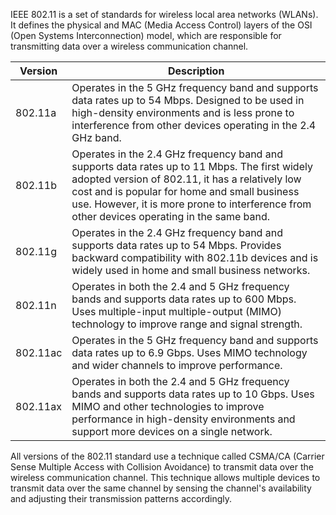 IEEE 802.11 is a set of standards for wireless local area networks (WLANs). It defines the physical and MAC (Media Access Control) layers of the OSI (Open Systems Interconnection) model, which are responsible for transmitting data over a wireless communication channel.

| Version  | Description                                                                                                                                                                                                                                                                                     |
|----------|-------------------------------------------------------------------------------------------------------------------------------------------------------------------------------------------------------------------------------------------------------------------------------------------------|
| 802.11a  | Operates in the 5 GHz frequency band and supports data rates up to 54 Mbps. Designed to be used in high-density environments and is less prone to interference from other devices operating in the 2.4 GHz band.                                                                                |
| 802.11b  | Operates in the 2.4 GHz frequency band and supports data rates up to 11 Mbps. The first widely adopted version of 802.11, it has a relatively low cost and is popular for home and small business use. However, it is more prone to interference from other devices operating in the same band. |
| 802.11g  | Operates in the 2.4 GHz frequency band and supports data rates up to 54 Mbps. Provides backward compatibility with 802.11b devices and is widely used in home and small business networks.                                                                                                      |
| 802.11n  | Operates in both the 2.4 and 5 GHz frequency bands and supports data rates up to 600 Mbps. Uses multiple-input multiple-output (MIMO) technology to improve range and signal strength.                                                                                                          |
| 802.11ac | Operates in the 5 GHz frequency band and supports data rates up to 6.9 Gbps. Uses MIMO technology and wider channels to improve performance.                                                                                                                                                    |
| 802.11ax | Operates in both the 2.4 and 5 GHz frequency bands and supports data rates up to 10 Gbps. Uses MIMO and other technologies to improve performance in high-density environments and support more devices on a single network.                                                                    |

All versions of the 802.11 standard use a technique called CSMA/CA (Carrier Sense Multiple Access with Collision Avoidance) to transmit data over the wireless communication channel. This technique allows multiple devices to transmit data over the same channel by sensing the channel's availability and adjusting their transmission patterns accordingly.